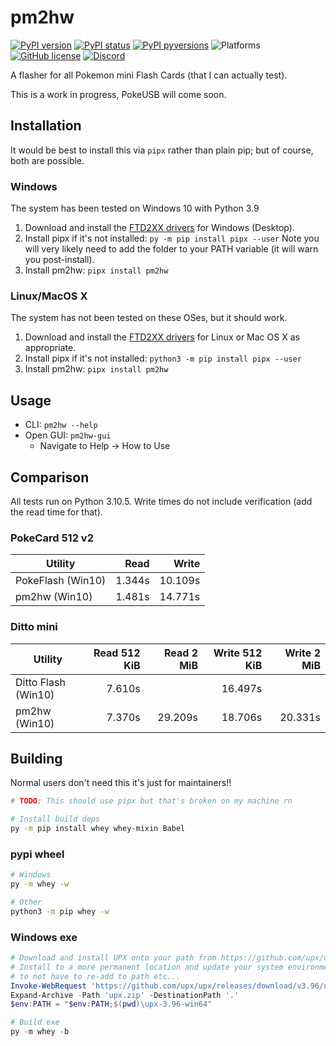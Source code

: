 # pm2hw

[![PyPI version](https://img.shields.io/pypi/v/pm2hw.svg)](https://pypi.python.org/pypi/pm2hw/)
[![PyPI status](https://img.shields.io/pypi/status/pm2hw.svg)](https://pypi.python.org/pypi/pm2hw/)
[![PyPI pyversions](https://img.shields.io/pypi/pyversions/pm2hw.svg)](https://pypi.python.org/pypi/pm2hw/)
![Platforms](https://img.shields.io/badge/platforms-windows%20linux%20macOS-green.svg)
[![GitHub license](https://img.shields.io/github/license/logicplace/pm2hw.svg)](https://github.com/logicplace/pm2hw/blob/master/LICENSE)
[![Discord](https://img.shields.io/discord/549770771963314216.svg?color=7289da&label=Pokemon-mini.net&logo=discord)](https://discord.gg/rAgt26Wknw)

A flasher for all Pokemon mini Flash Cards (that I can actually test).

This is a work in progress, PokeUSB will come soon.

## Installation

It would be best to install this via `pipx` rather than plain pip; but of course, both are possible.

### Windows

The system has been tested on Windows 10 with Python 3.9

1. Download and install the [FTD2XX drivers](https://ftdichip.com/drivers/d2xx-drivers/) for Windows (Desktop).
2. Install pipx if it's not installed: `py -m pip install pipx --user`
   Note you will very likely need to add the folder to your PATH variable (it will warn you post-install).
3. Install pm2hw: `pipx install pm2hw`

### Linux/MacOS X

The system has not been tested on these OSes, but it should work.

1. Download and install the [FTD2XX drivers](https://ftdichip.com/drivers/d2xx-drivers/) for Linux or Mac OS X as appropriate.
2. Install pipx if it's not installed: `python3 -m pip install pipx --user`
3. Install pm2hw: `pipx install pm2hw`

## Usage

* CLI: `pm2hw --help`
* Open GUI: `pm2hw-gui`
  * Navigate to Help -> How to Use

## Comparison

All tests run on Python 3.10.5. Write times do not include verification (add the read time for that).

### PokeCard 512 v2

| Utility           | Read   | Write   |
| ----------------- | ------:| -------:|
| PokeFlash (Win10) | 1.344s | 10.109s |
| pm2hw (Win10)     | 1.481s | 14.771s |

### Ditto mini

| Utility             | Read 512 KiB | Read 2 MiB | Write 512 KiB | Write 2 MiB |
| ------------------- | ------------:| ----------:| -------------:| -----------:|
| Ditto Flash (Win10) | 7.610s       |            | 16.497s       |             |
| pm2hw (Win10)       | 7.370s       | 29.209s    | 18.706s       | 20.331s     |

## Building

Normal users don't need this it's just for maintainers!!

```sh
# TODO: This should use pipx but that's broken on my machine rn

# Install build deps
py -m pip install whey whey-mixin Babel
```

### pypi wheel

```sh
# Windows
py -m whey -w

# Other
python3 -m pip whey -w
```

### Windows exe

```ps1
# Download and install UPX onto your path from https://github.com/upx/upx/releases/
# Install to a more permanent location and update your system environment variables
# to not have to re-add to path etc...
Invoke-WebRequest 'https://github.com/upx/upx/releases/download/v3.96/upx-3.96-win64.zip' -OutFile 'upx.zip'
Expand-Archive -Path 'upx.zip' -DestinationPath '.'
$env:PATH = "$env:PATH;$(pwd)\upx-3.96-win64"

# Build exe
py -m whey -b
```
